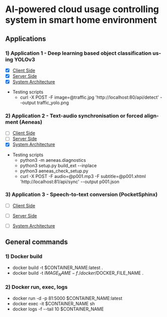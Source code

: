 # AI-powered cloud usage controlling system in smart home environment

## Applications

### 1) Application 1 - Deep learning based object classification us-ing YOLOv3
- [x] [Client Side](/app1/app1_client/)
- [x] [Server Side](/app1/app1_server/)
- [x] [System Architecture](/app1/app1.png)
- Testing scripts
	- curl -X POST -F image=@traffic.jpg 'http://localhost:80/api/detect' --output traffic_yolo.png

### 2) Application 2 - Text-audio synchronisation or forced align-ment (Aeneas)
- [ ] [Client Side](/app2/app2_client/)
- [ ] [Server Side](/app2/app2_server/)
- [x] [System Architecture](/app2/app2.png)
- Testing scripts
	- python3 -m aeneas.diagnostics
	- python3 setup.py build_ext --inplace
	- python3 aeneas_check_setup.py
	- curl -X POST -F audio=@p001.mp3 -F subtitle=@p001.xhtml 'http://localhost:81/api/sync' --output p001.json

### 3) Application 3 - Speech-to-text conversion (PocketSphinx)
- [ ] [Client Side](/app3/app3_client/)
- [ ] [Server Side](/app3/app3_server/)
- [ ] [System Architecture](/app3/app3.png)



## General commands

### 1) Docker build

- docker build -t $CONTAINER_NAME:latest . 
- docker build -t $IMAGE_NAME -f ./docker/$DOCKER_FILE_NAME .
	
### 2) Docker run, exec, logs

- docker run -d -p 81:5000 $CONTAINER_NAME:latest
- docker exec -it $CONTAINER_NAME sh
- docker logs -f --tail 10 $CONTAINER_NAME
